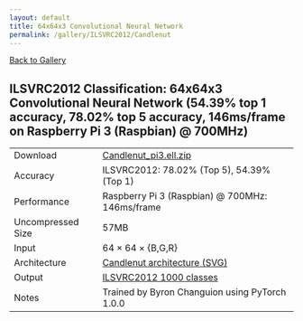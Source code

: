 ```yaml
---
layout: default
title: 64x64x3 Convolutional Neural Network
permalink: /gallery/ILSVRC2012/Candlenut
---
```


[Back to Gallery](/ELL/gallery)

## ILSVRC2012 Classification: 64x64x3 Convolutional Neural Network (54.39% top 1 accuracy, 78.02% top 5 accuracy, 146ms/frame on Raspberry Pi 3 (Raspbian) @ 700MHz)

<table class="table table-striped table-bordered">
    <tr>
        <td> Download </td>
        <td colspan="3"> <a href="https://github.com/Microsoft/ELL-models/raw/master/models/ILSVRC2012/Candlenut/Candlenut_pi3.ell.zip">Candlenut_pi3.ell.zip</a></td>
    </tr>
    <tr>
        <td> Accuracy </td>
        <td colspan="3"> ILSVRC2012: 78.02% (Top 5), 54.39% (Top 1) </td>
    </tr>
    <tr>
        <td> Performance </td>
        <td colspan="3"> Raspberry Pi 3 (Raspbian) @ 700MHz: 146ms/frame </td>
    </tr>
    <tr>
        <td> Uncompressed Size </td>
        <td colspan="3"> 57MB </td>
    </tr>
    <tr>
        <td> Input </td>
        <td colspan="3"> 64 &times; 64 &times; {B,G,R} </td>
    </tr>
    <tr>
        <td> Architecture </td>
        <td>
            <a href="https://github.com/Microsoft/ELL-models/raw/master/models/ILSVRC2012/Candlenut/Candlenut.cntk.svg?sanitize=true" target="_blank">Candlenut architecture (SVG)</a>
        </td>
    </tr>
    <tr>
        <td> Output </td>
        <td colspan="3"> <a href="https://github.com/Microsoft/ELL-models/raw/master/models/ILSVRC2012/categories.txt">ILSVRC2012 1000 classes</a> </td>
    </tr>
    <tr>
        <td> Notes </td>
        <td colspan="3"> Trained by Byron Changuion using PyTorch 1.0.0 </td>
    </tr>
</table>

